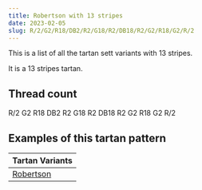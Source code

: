 ```yaml
---
title: Robertson with 13 stripes
date: 2023-02-05
slug: R/2/G2/R18/DB2/R2/G18/R2/DB18/R2/G2/R18/G2/R/2
---
```

This is a list of all the tartan sett variants with 13 stripes.

It is a 13 stripes tartan.


## Thread count
R/2 G2 R18 DB2 R2 G18 R2 DB18 R2 G2 R18 G2 R/2

## Examples of this tartan pattern

| Tartan Variants |
|---------------|
| [Robertson](/variants/r/2/g2/r18/db2/r2/g18/r2/db18/r2/g2/r18/g2/r/2-db000064-g004c00-rc80000)||
